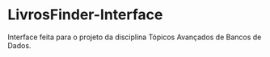 # LivrosFinder-Interface
Interface feita para o projeto da disciplina Tópicos Avançados de Bancos de Dados.
